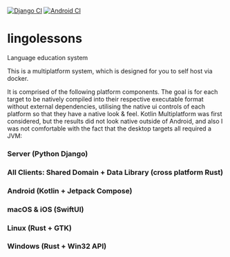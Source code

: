 [![Django CI](https://github.com/wasabinator/lingolessons/actions/workflows/django.yml/badge.svg)](https://github.com/wasabinator/lingolessons/actions/workflows/django.yml) [![Android CI](https://github.com/wasabinator/lingolessons/actions/workflows/android.yml/badge.svg)](https://github.com/wasabinator/lingolessons/actions/workflows/android.yml)

# lingolessons
Language education system

This is a multiplatform system, which is designed for you to self host via docker. 

It is comprised of the following platform components. The goal is for each target to be natively compiled into their respective executable format without external dependencies, utilising the native ui controls of each platform so that they have a native look & feel. Kotlin Multiplatform was first considered, but the results did not look native outside of Android, and also I was not comfortable with the fact that the desktop targets all required a JVM:

### Server (Python Django)

### All Clients: Shared Domain + Data Library (cross platform Rust)
 
### Android (Kotlin + Jetpack Compose)

### macOS & iOS (SwiftUI)

### Linux (Rust + GTK)

### Windows (Rust + Win32 API)
